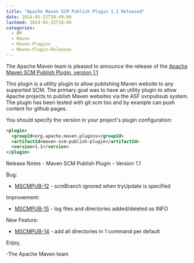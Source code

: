 ```yaml
---
title: "Apache Maven SCM Publish Plugin 1.1 Released"
date: 2014-05-22T18:49:00
lastmod: 2014-05-22T18:49
categories:
  - BM
  - Maven
  - Maven-Plugins
  - Maven-Plugin-Releases
---
```

The Apache Maven team is pleased to announce the release of the 
[Apache Maven SCM Publish Plugin, version 1.1](http://maven.apache.org/plugins/maven-scm-publish-plugin/)

This plugin is a utility plugin to allow publishing Maven website to any 
supported SCM. The primary goal was to have an utility plugin to allow Apache 
projects to publish Maven websites via the ASF svnpubsub system. The plugin 
has been tested with git scm too and by example can push content for github 
pages.


You should specify the version in your project's plugin configuration:

```xml
<plugin>
  <groupId>org.apache.maven.plugins</groupId>
  <artifactId>maven-scm-publish-plugin</artifactId>
  <version>1.1</version>
</plugin>
```

<!-- more -->

Release Notes - Maven SCM Publish Plugin - Version 1.1

Bug:

 * [MSCMPUB-12](https://issues.apache.org/jira/browse/MSCMPUB-12) - scmBranch ignored when tryUpdate is specified

Improvement:

 * [MSCMPUB-15](https://issues.apache.org/jira/browse/MSCMPUB-15) - log files and directories added/deleted as INFO

New Feature:

 * [MSCMPUB-14](https://issues.apache.org/jira/browse/MSCMPUB-14) - add all directories in 1 command per default

Enjoy,

-The Apache Maven team
